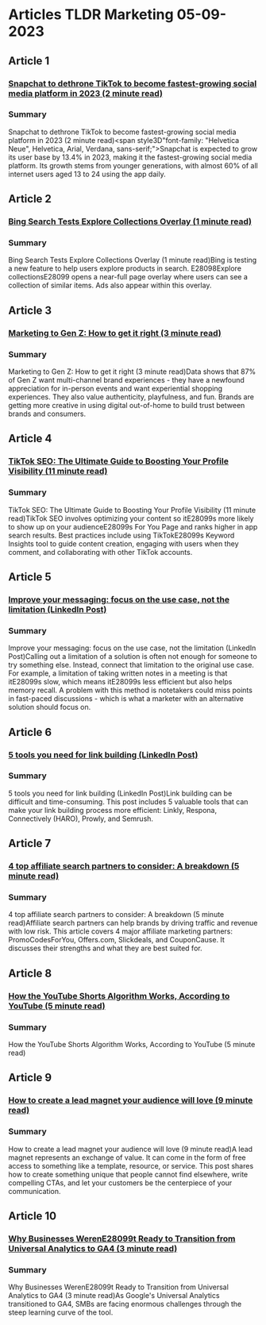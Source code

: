 # Articles TLDR Marketing 05-09-2023

## Article 1
### [Snapchat to dethrone TikTok to become fastest-growing social media platform in 2023 (2 minute read)](https://tldr.tech)
### Summary 
 Snapchat to dethrone TikTok to become fastest-growing social media platform in 2023 (2 minute read)<span style3D"font-family: "Helvetica Neue", Helvetica, Arial, Verdana, sans-serif;">Snapchat is expected to grow its user base by 13.4% in 2023, making it the fastest-growing social media platform. Its growth stems from younger generations, with almost 60% of all internet users aged 13 to 24 using the app daily.

## Article 2
### [Bing Search Tests Explore Collections Overlay (1 minute read)](https://tldr.tech)
### Summary 
 Bing Search Tests Explore Collections Overlay (1 minute read)Bing is testing a new feature to help users explore products in search. E28098Explore collectionsE28099 opens a near-full page overlay where users can see a collection of similar items. Ads also appear within this overlay.

## Article 3
### [Marketing to Gen Z: How to get it right (3 minute read)](https://tldr.tech)
### Summary 
 Marketing to Gen Z: How to get it right (3 minute read)Data shows that 87% of Gen Z want multi-channel brand experiences - they have a newfound appreciation for in-person events and want experiential shopping experiences. They also value authenticity, playfulness, and fun. Brands are getting more creative in using digital out-of-home to build trust between brands and consumers.

## Article 4
### [TikTok SEO: The Ultimate Guide to Boosting Your Profile Visibility (11 minute read)](https://tldr.tech)
### Summary 
 TikTok SEO: The Ultimate Guide to Boosting Your Profile Visibility (11 minute read)TikTok SEO involves optimizing your content so itE28099s more likely to show up on your audienceE28099s For You Page and ranks higher in app search results. Best practices include using TikTokE28099s Keyword Insights tool to guide content creation, engaging with users when they comment, and collaborating with other TikTok accounts.

## Article 5
### [Improve your messaging: focus on the use case, not the limitation (LinkedIn Post)](https://tldr.tech)
### Summary 
 Improve your messaging: focus on the use case, not the limitation (LinkedIn Post)Calling out a limitation of a solution is often not enough for someone to try something else. Instead, connect that limitation to the original use case. For example, a limitation of taking written notes in a meeting is that itE28099s slow, which means itE28099s less efficient but also helps memory recall. A problem with this method is notetakers could miss points in fast-paced discussions -  which is what a marketer with an alternative solution should focus on.

## Article 6
### [5 tools you need for link building (LinkedIn Post)](https://tldr.tech)
### Summary 
 5 tools you need for link building (LinkedIn Post)Link building can be difficult and time-consuming. This post includes 5 valuable tools that can make your link building process more efficient: Linkly, Respona, Connectively (HARO), Prowly, and Semrush.</span>

## Article 7
### [4 top affiliate search partners to consider: A breakdown (5 minute read)](https://tldr.tech)
### Summary 
 4 top affiliate search partners to consider: A breakdown (5 minute read)Affiliate search partners can help brands by driving traffic and revenue with low risk. This article covers 4 major affiliate marketing partners: PromoCodesForYou, Offers.com, Slickdeals, and CouponCause. It discusses their strengths and what they are best suited for.

## Article 8
### [How the YouTube Shorts Algorithm Works, According to YouTube (5 minute read)](https://tldr.tech)
### Summary 
 How the YouTube Shorts Algorithm Works, According to YouTube (5 minute read)

## Article 9
### [How to create a lead magnet your audience will love (9 minute read)](https://tldr.tech)
### Summary 
 How to create a lead magnet your audience will love (9 minute read)A lead magnet represents an exchange of value. It can come in the form of free access to something like a template, resource, or service. This post shares how to create something unique that people cannot find elsewhere, write compelling CTAs, and let your customers be the centerpiece of your communication.

## Article 10
### [Why Businesses WerenE28099t Ready to Transition from Universal Analytics to GA4 (3 minute read)](https://tldr.tech)
### Summary 
 Why Businesses WerenE28099t Ready to Transition from Universal Analytics to GA4 (3 minute read)As Google's Universal Analytics transitioned to GA4, SMBs are facing enormous challenges through the steep learning curve of the tool.


